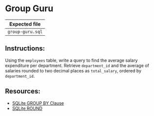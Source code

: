 # Group Guru

| Expected file |
| ------------- |
| `group-guru.sql` |

## Instructions:

Using the `employees` table, write a query to find the average salary expenditure per department. Retrieve `department_id` and the average of salaries rounded to two decimal places as `total_salary`, ordered by `department_id`.

## Resources:

- [SQLite GROUP BY Clause](https://www.sqlitetutorial.net/sqlite-group-by/)
- [SQLite ROUND](https://www.sqlite.org/lang_corefunc.html#round:~:text=round(X)%0Around,is%20taken%20to%20be%200.)
